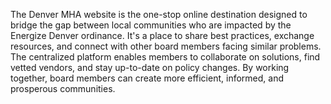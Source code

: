 The Denver MHA website is the one-stop online destination designed to bridge the gap between local communities who are impacted by the Energize Denver ordinance. It's a place to share best practices, exchange resources, and connect with other board members facing similar problems. The centralized platform enables members to collaborate on solutions, find vetted vendors, and stay up-to-date on policy changes. By working together, board members can create more efficient, informed, and prosperous communities.
